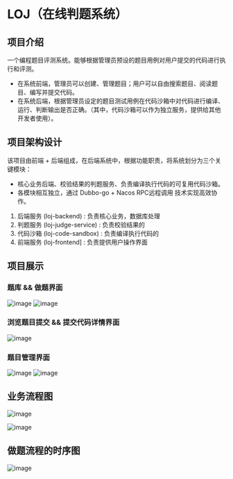 # LOJ（在线判题系统）

## 项目介绍

一个编程题目评测系统。能够根据管理员预设的题目用例对用户提交的代码进行执行和评测。

* 在系统前端，管理员可以创建、管理题目；用户可以自由搜索题目、阅读题目、编写并提交代码。
* 在系统后端，根据管理员设定的题目测试用例在代码沙箱中对代码进行编译、运行、判断输出是否正确。（其中，代码沙箱可以作为独立服务，提供给其他开发者使用）。

## 项目架构设计

该项目由前端 + 后端组成，在后端系统中，根据功能职责，将系统划分为三个关键模块：

* 核心业务后端、校验结果的判题服务、负责编译执行代码的可复用代码沙箱。
* 各模块相互独立，通过 Dubbo-go + Nacos RPC远程调用 技术实现高效协作。


1. 后端服务 (loj-backend) : 负责核心业务，数据库处理
2. 判题服务 (loj-judge-service) : 负责校验结果的
3. 代码沙箱 (loj-code-sandbox) : 负责编译执行代码的
4. 前端服务 (loj-frontend] : 负责提供用户操作界面

## 项目展示

### 题库 && 做题界面

![image](https://aidati-1311237642.cos.ap-shanghai.myqcloud.com/github/OJ_%E5%88%A4%E9%A2%98/LOJ%20%E5%88%A4%E9%A2%98%E7%B3%BB%E7%BB%9F%E4%B8%BB%E9%A1%B5.png)
![image](https://aidati-1311237642.cos.ap-shanghai.myqcloud.com/github/OJ_%E5%88%A4%E9%A2%98/LOJ%20%E5%88%A4%E9%A2%98%E7%B3%BB%E7%BB%9F%E5%81%9A%E9%A2%98%E7%95%8C%E9%9D%A2.png)

### 浏览题目提交 && 提交代码详情界面
![image](https://aidati-1311237642.cos.ap-shanghai.myqcloud.com/github/OJ_%E5%88%A4%E9%A2%98/%E6%B5%8F%E8%A7%88%E9%A2%98%E7%9B%AE%E6%8F%90%E4%BA%A4.png)

### 题目管理界面
![image](https://aidati-1311237642.cos.ap-shanghai.myqcloud.com/github/OJ_%E5%88%A4%E9%A2%98/%E7%AE%A1%E7%90%86%E9%A2%98%E7%9B%AE.png)
![image](https://aidati-1311237642.cos.ap-shanghai.myqcloud.com/github/OJ_%E5%88%A4%E9%A2%98/%E4%BF%AE%E6%94%B9%E9%A2%98%E7%9B%AE.png)

## 业务流程图

![image](https://aidati-1311237642.cos.ap-shanghai.myqcloud.com/github/OJ_%E5%88%A4%E9%A2%98/%E6%A0%B8%E5%BF%83%E4%B8%9A%E5%8A%A1%E6%B5%81%E7%A8%8B%E5%9B%BE.png)

![image](https://aidati-1311237642.cos.ap-shanghai.myqcloud.com/github/OJ_%E5%88%A4%E9%A2%98/%E5%88%A4%E9%A2%98%E6%A8%A1%E5%9D%97%E5%92%8C%E6%B2%99%E7%AE%B1%E6%A8%A1%E5%9D%97.png)

## 做题流程的时序图

![image](https://aidati-1311237642.cos.ap-shanghai.myqcloud.com/github/OJ_%E5%88%A4%E9%A2%98/%E6%97%B6%E5%BA%8F%E5%9B%BE.png)
